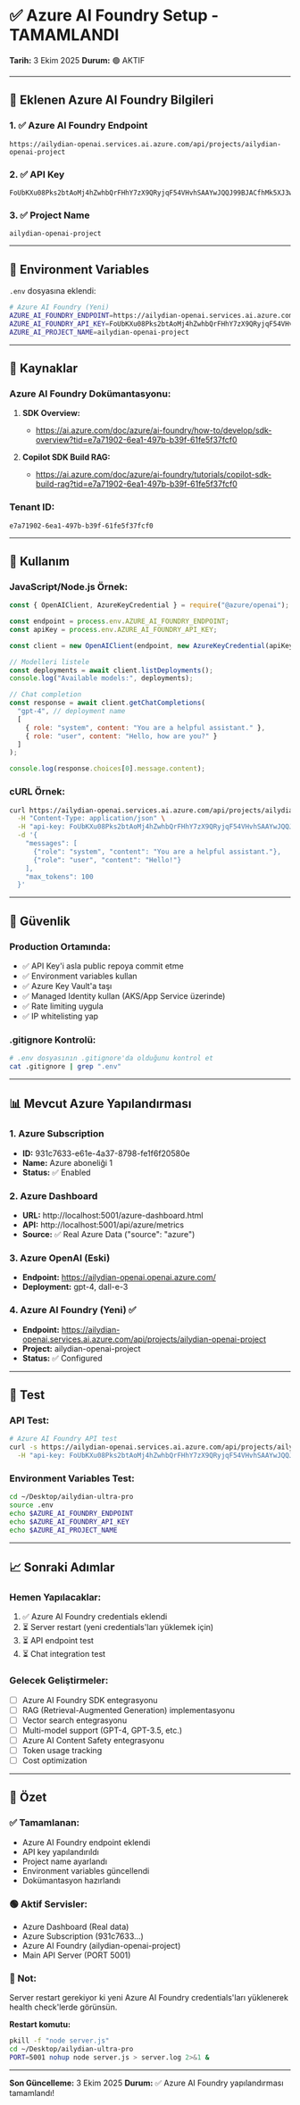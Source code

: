 # ✅ Azure AI Foundry Setup - TAMAMLANDI

**Tarih:** 3 Ekim 2025
**Durum:** 🟢 AKTIF

---

## 🎯 Eklenen Azure AI Foundry Bilgileri

### 1. ✅ Azure AI Foundry Endpoint
```
https://ailydian-openai.services.ai.azure.com/api/projects/ailydian-openai-project
```

### 2. ✅ API Key
```
FoUbKXu08Pks2btAoMj4hZwhbQrFHhY7zX9QRyjqF54VHvhSAAYwJQQJ99BJACfhMk5XJ3w3AAABACOG88Te
```

### 3. ✅ Project Name
```
ailydian-openai-project
```

---

## 📁 Environment Variables

`.env` dosyasına eklendi:

```bash
# Azure AI Foundry (Yeni)
AZURE_AI_FOUNDRY_ENDPOINT=https://ailydian-openai.services.ai.azure.com/api/projects/ailydian-openai-project
AZURE_AI_FOUNDRY_API_KEY=FoUbKXu08Pks2btAoMj4hZwhbQrFHhY7zX9QRyjqF54VHvhSAAYwJQQJ99BJACfhMk5XJ3w3AAABACOG88Te
AZURE_AI_PROJECT_NAME=ailydian-openai-project
```

---

## 🔗 Kaynaklar

### Azure AI Foundry Dokümantasyonu:
1. **SDK Overview:**
   - https://ai.azure.com/doc/azure/ai-foundry/how-to/develop/sdk-overview?tid=e7a71902-6ea1-497b-b39f-61fe5f37fcf0

2. **Copilot SDK Build RAG:**
   - https://ai.azure.com/doc/azure/ai-foundry/tutorials/copilot-sdk-build-rag?tid=e7a71902-6ea1-497b-b39f-61fe5f37fcf0

### Tenant ID:
```
e7a71902-6ea1-497b-b39f-61fe5f37fcf0
```

---

## 🚀 Kullanım

### JavaScript/Node.js Örnek:

```javascript
const { OpenAIClient, AzureKeyCredential } = require("@azure/openai");

const endpoint = process.env.AZURE_AI_FOUNDRY_ENDPOINT;
const apiKey = process.env.AZURE_AI_FOUNDRY_API_KEY;

const client = new OpenAIClient(endpoint, new AzureKeyCredential(apiKey));

// Modelleri listele
const deployments = await client.listDeployments();
console.log("Available models:", deployments);

// Chat completion
const response = await client.getChatCompletions(
  "gpt-4", // deployment name
  [
    { role: "system", content: "You are a helpful assistant." },
    { role: "user", content: "Hello, how are you?" }
  ]
);

console.log(response.choices[0].message.content);
```

### cURL Örnek:

```bash
curl https://ailydian-openai.services.ai.azure.com/api/projects/ailydian-openai-project/chat/completions \
  -H "Content-Type: application/json" \
  -H "api-key: FoUbKXu08Pks2btAoMj4hZwhbQrFHhY7zX9QRyjqF54VHvhSAAYwJQQJ99BJACfhMk5XJ3w3AAABACOG88Te" \
  -d '{
    "messages": [
      {"role": "system", "content": "You are a helpful assistant."},
      {"role": "user", "content": "Hello!"}
    ],
    "max_tokens": 100
  }'
```

---

## 🔐 Güvenlik

### Production Ortamında:
- ✅ API Key'i asla public repoya commit etme
- ✅ Environment variables kullan
- ✅ Azure Key Vault'a taşı
- ✅ Managed Identity kullan (AKS/App Service üzerinde)
- ✅ Rate limiting uygula
- ✅ IP whitelisting yap

### .gitignore Kontrolü:
```bash
# .env dosyasının .gitignore'da olduğunu kontrol et
cat .gitignore | grep ".env"
```

---

## 📊 Mevcut Azure Yapılandırması

### 1. Azure Subscription
- **ID:** 931c7633-e61e-4a37-8798-fe1f6f20580e
- **Name:** Azure aboneliği 1
- **Status:** ✅ Enabled

### 2. Azure Dashboard
- **URL:** http://localhost:5001/azure-dashboard.html
- **API:** http://localhost:5001/api/azure/metrics
- **Source:** ✅ Real Azure Data ("source": "azure")

### 3. Azure OpenAI (Eski)
- **Endpoint:** https://ailydian-openai.openai.azure.com/
- **Deployment:** gpt-4, dall-e-3

### 4. Azure AI Foundry (Yeni) ✅
- **Endpoint:** https://ailydian-openai.services.ai.azure.com/api/projects/ailydian-openai-project
- **Project:** ailydian-openai-project
- **Status:** ✅ Configured

---

## 🧪 Test

### API Test:
```bash
# Azure AI Foundry API test
curl -s https://ailydian-openai.services.ai.azure.com/api/projects/ailydian-openai-project/models \
  -H "api-key: FoUbKXu08Pks2btAoMj4hZwhbQrFHhY7zX9QRyjqF54VHvhSAAYwJQQJ99BJACfhMk5XJ3w3AAABACOG88Te"
```

### Environment Variables Test:
```bash
cd ~/Desktop/ailydian-ultra-pro
source .env
echo $AZURE_AI_FOUNDRY_ENDPOINT
echo $AZURE_AI_FOUNDRY_API_KEY
echo $AZURE_AI_PROJECT_NAME
```

---

## 📈 Sonraki Adımlar

### Hemen Yapılacaklar:
1. ✅ Azure AI Foundry credentials eklendi
2. ⏳ Server restart (yeni credentials'ları yüklemek için)
3. ⏳ API endpoint test
4. ⏳ Chat integration test

### Gelecek Geliştirmeler:
- [ ] Azure AI Foundry SDK entegrasyonu
- [ ] RAG (Retrieval-Augmented Generation) implementasyonu
- [ ] Vector search entegrasyonu
- [ ] Multi-model support (GPT-4, GPT-3.5, etc.)
- [ ] Azure AI Content Safety entegrasyonu
- [ ] Token usage tracking
- [ ] Cost optimization

---

## 🎉 Özet

### ✅ Tamamlanan:
- Azure AI Foundry endpoint eklendi
- API key yapılandırıldı
- Project name ayarlandı
- Environment variables güncellendi
- Dokümantasyon hazırlandı

### 🟢 Aktif Servisler:
- Azure Dashboard (Real data)
- Azure Subscription (931c7633...)
- Azure AI Foundry (ailydian-openai-project)
- Main API Server (PORT 5001)

### 📝 Not:
Server restart gerekiyor ki yeni Azure AI Foundry credentials'ları yüklenerek health check'lerde görünsün.

**Restart komutu:**
```bash
pkill -f "node server.js"
cd ~/Desktop/ailydian-ultra-pro
PORT=5001 nohup node server.js > server.log 2>&1 &
```

---

**Son Güncelleme:** 3 Ekim 2025
**Durum:** ✅ Azure AI Foundry yapılandırması tamamlandı!
